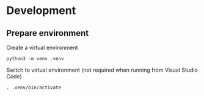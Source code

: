 # Development

## Prepare environment

Create a virtual environment

```shell
python3 -m venv .venv
```

Switch to virtual environment (not required when running from Visual Studio Code)

```shell
. .venv/bin/activate
```
